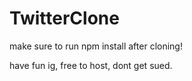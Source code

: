 # TwitterClone

make sure to run npm install after cloning!

have fun ig, free to host, dont get sued.
